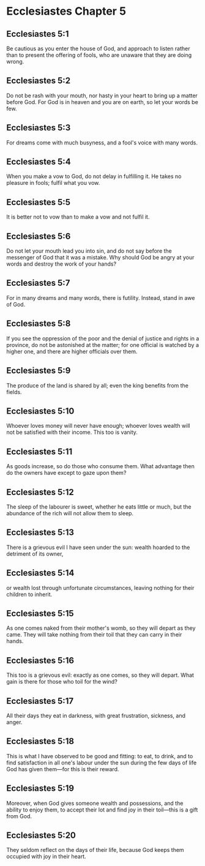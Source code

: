 # Ecclesiastes Chapter 5

## Ecclesiastes 5:1
Be cautious as you enter the house of God, and approach to listen rather than to present the offering of fools, who are unaware that they are doing wrong.

## Ecclesiastes 5:2
Do not be rash with your mouth, nor hasty in your heart to bring up a matter before God. For God is in heaven and you are on earth, so let your words be few.

## Ecclesiastes 5:3
For dreams come with much busyness, and a fool's voice with many words.

## Ecclesiastes 5:4
When you make a vow to God, do not delay in fulfilling it. He takes no pleasure in fools; fulfil what you vow.

## Ecclesiastes 5:5
It is better not to vow than to make a vow and not fulfil it.

## Ecclesiastes 5:6
Do not let your mouth lead you into sin, and do not say before the messenger of God that it was a mistake. Why should God be angry at your words and destroy the work of your hands?

## Ecclesiastes 5:7
For in many dreams and many words, there is futility. Instead, stand in awe of God.

## Ecclesiastes 5:8
If you see the oppression of the poor and the denial of justice and rights in a province, do not be astonished at the matter; for one official is watched by a higher one, and there are higher officials over them.

## Ecclesiastes 5:9
The produce of the land is shared by all; even the king benefits from the fields.

## Ecclesiastes 5:10
Whoever loves money will never have enough; whoever loves wealth will not be satisfied with their income. This too is vanity.

## Ecclesiastes 5:11
As goods increase, so do those who consume them. What advantage then do the owners have except to gaze upon them?

## Ecclesiastes 5:12
The sleep of the labourer is sweet, whether he eats little or much, but the abundance of the rich will not allow them to sleep.

## Ecclesiastes 5:13
There is a grievous evil I have seen under the sun: wealth hoarded to the detriment of its owner,

## Ecclesiastes 5:14
or wealth lost through unfortunate circumstances, leaving nothing for their children to inherit.

## Ecclesiastes 5:15
As one comes naked from their mother's womb, so they will depart as they came. They will take nothing from their toil that they can carry in their hands.

## Ecclesiastes 5:16
This too is a grievous evil: exactly as one comes, so they will depart. What gain is there for those who toil for the wind?

## Ecclesiastes 5:17
All their days they eat in darkness, with great frustration, sickness, and anger.

## Ecclesiastes 5:18
This is what I have observed to be good and fitting: to eat, to drink, and to find satisfaction in all one's labour under the sun during the few days of life God has given them—for this is their reward.

## Ecclesiastes 5:19
Moreover, when God gives someone wealth and possessions, and the ability to enjoy them, to accept their lot and find joy in their toil—this is a gift from God.

## Ecclesiastes 5:20
They seldom reflect on the days of their life, because God keeps them occupied with joy in their heart.

